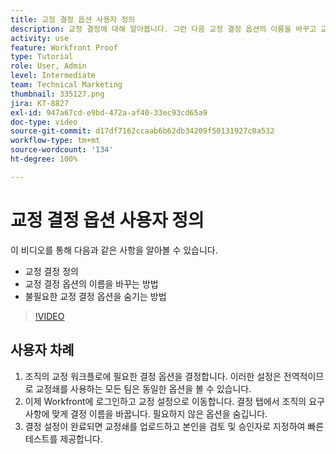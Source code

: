 ```yaml
---
title: 교정 결정 옵션 사용자 정의
description: 교정 결정에 대해 알아봅니다. 그런 다음 교정 결정 옵션의 이름을 바꾸고 교정 시스템 설정에서 불필요한 옵션을 숨깁니다.
activity: use
feature: Workfront Proof
type: Tutorial
role: User, Admin
level: Intermediate
team: Technical Marketing
thumbnail: 335127.png
jira: KT-8827
exl-id: 947a67cd-e9bd-472a-af40-33ec93cd65a9
doc-type: video
source-git-commit: d17df7162ccaab6b62db34209f50131927c0a532
workflow-type: tm+mt
source-wordcount: '134'
ht-degree: 100%

---
```


# 교정 결정 옵션 사용자 정의

이 비디오를 통해 다음과 같은 사항을 알아볼 수 있습니다.

* 교정 결정 정의
* 교정 결정 옵션의 이름을 바꾸는 방법
* 불필요한 교정 결정 옵션을 숨기는 방법

>[!VIDEO](https://video.tv.adobe.com/v/335127/?quality=12&learn=on&enablevpops)

## 사용자 차례

1. 조직의 교정 워크플로에 필요한 결정 옵션을 결정합니다. 이러한 설정은 전역적이므로 교정쇄를 사용하는 모든 팀은 동일한 옵션을 볼 수 있습니다.
1. 이제 Workfront에 로그인하고 교정 설정으로 이동합니다. 결정 탭에서 조직의 요구 사항에 맞게 결정 이름을 바꿉니다. 필요하지 않은 옵션을 숨깁니다.
1. 결정 설정이 완료되면 교정쇄를 업로드하고 본인을 검토 및 승인자로 지정하여 빠른 테스트를 제공합니다.


<!--
Lean More URLs
-->
